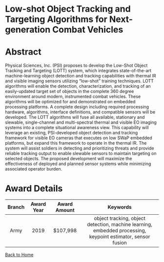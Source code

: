 
Low-shot Object Tracking and Targeting Algorithms for Next-generation Combat Vehicles
=====================================================================================

# Abstract


Physical Sciences, Inc. (PSI) proposes to develop the Low-Shot Object Tracking and Targeting (LOTT) system, which integrates state-of-the-art machine-learning object detection and tracking capabilities with thermal IR and visible imaging sensors utilizing “low-shot” training techniques. LOTT algorithms will enable the detection, characterization, and tracking of an easily-updated target set of objects in the complete 360 degree environment around modern, instrumented combat vehicles. These algorithms will be optimized for and demonstrated on embedded processing platforms. A complete design including required processing hardware, algorithms, interface definitions, and compatible sensors will be developed. The LOTT algorithms will fuse all available, stationary and slewable, single-channel and multi-spectral thermal and visible EO imaging systems into a complete situational awareness view. This capability will leverage an existing, PSI-developed object detection and tracking framework for visible EO cameras that executes on low SWaP embedded platforms, but expand this framework to operate in the thermal IR. The system will assist soldiers in detecting and prioritizing threats and provide reliable tracking output to enable slewable sensors to maintain targeting on selected objects. The proposed development will maximize the effectiveness of deployed and planned sensor systems while minimizing associated operator burden.  

# Award Details

|Branch|Award Year|Award Amount|Keywords|
| :---: | :---: | :---: | :---: |
|Army|2019|$107,998|object tracking, object detection, machine learning, embedded processing, keypoint estimator, sensor fusion|
  
  


[Back to Home](https://github.com/chrischow/dod_sbir_awards/CC/#1043)